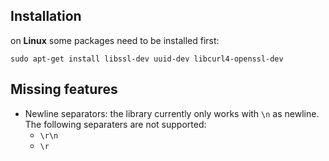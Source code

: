 ## Installation

on **Linux** some packages need to be installed first:

```
sudo apt-get install libssl-dev uuid-dev libcurl4-openssl-dev
```

## Missing features

- Newline separators: the library currently only works with `\n` as newline. The following separaters are not supported:
  - `\r\n`
  - `\r`